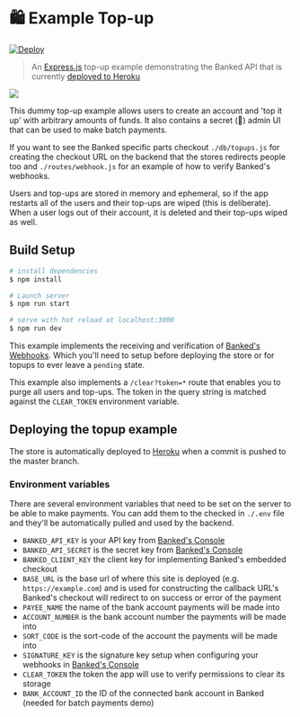 # 🛍 Example Top-up

[![Deploy](https://www.herokucdn.com/deploy/button.svg)](https://heroku.com/deploy?template=https://github.com/banked/example-topup)

> An [Express.js](https://expressjs.com/) top-up example demonstrating the Banked API that is currently [deployed to Heroku](https://banked-example-topup.herokuapp.com/)

![](./screenshot.png)

This dummy top-up example allows users to create an account and 'top it up' with arbitrary amounts of funds. It also contains a secret (🤫) admin UI that can be used to make batch payments.

If you want to see the Banked specific parts checkout `./db/topups.js` for creating the checkout URL on the backend that the stores redirects people too and `./routes/webhook.js` for an example of how to verify Banked's webhooks.

Users and top-ups are stored in memory and ephemeral, so if the app restarts all of the users and their top-ups are wiped (this is deliberate). When a user logs out of their account, it is deleted and their top-ups wiped as well.

## Build Setup

``` bash
# install dependencies
$ npm install

# Launch server
$ npm run start

# serve with hot reload at localhost:3000
$ npm run dev
```

This example implements the receiving and verification of [Banked's Webhooks](https://console.banked.com/test/webhooks). Which you'll need to setup before deploying the store or for topups to ever leave a `pending` state.

This example also implements a `/clear?token=*` route that enables you to purge all users and top-ups. The token in the query string is matched against the `CLEAR_TOKEN` environment variable.

## Deploying the topup example

The store is automatically deployed to [Heroku](https://banked-example-store.herokuapp.com/) when a commit is pushed to the master branch.

### Environment variables

There are several environment variables that need to be set on the server to be able to make payments. You can add them to the checked in `./.env` file and they'll be automatically pulled and used by the backend.

* `BANKED_API_KEY` is your API key from [Banked's Console](https://console.banked.com)
* `BANKED_API_SECRET` is the secret key from [Banked's Console](https://console.banked.com)
* `BANKED_CLIENT_KEY` the client key for implementing Banked's embedded checkout
* `BASE_URL` is the base url of where this site is deployed (e.g. `https://example.com`) and is used for constructing the callback URL's Banked's checkout will redirect to on success or error of the payment
* `PAYEE_NAME` the name of the bank account payments will be made into
* `ACCOUNT_NUMBER` is the bank account number the payments will be made into
* `SORT_CODE` is the sort-code of the account the payments will be made into
* `SIGNATURE_KEY` is the signature key setup when configuring your webhooks in [Banked's Console](https://console.banked.com)
* `CLEAR_TOKEN` the token the app will use to verify permissions to clear its storage
* `BANK_ACCOUNT_ID` the ID of the connected bank account in Banked (needed for batch payments demo)


